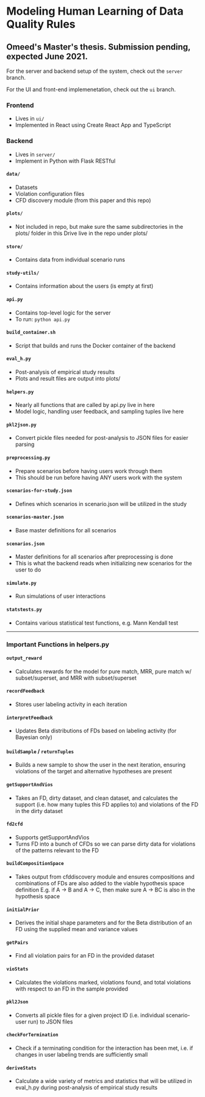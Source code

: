 # Modeling Human Learning of Data Quality Rules

## Omeed's Master's thesis. Submission pending, expected June 2021.

For the server and backend setup of the system, check out the `server` branch.

For the UI and front-end implemenetation, check out the `ui` branch.

### Frontend
- Lives in `ui/`
- Implemented in React using Create React App and TypeScript

### Backend
- Lives in `server/`
- Implement in Python with Flask RESTful

#### `data/`
- Datasets
- Violation configuration files
- CFD discovery module (from this paper and this repo)

#### `plots/`
- Not included in repo, but make sure the same subdirectories in the plots/ folder in this Drive live in the repo under plots/

#### `store/`
- Contains data from individual scenario runs

#### `study-utils/`
- Contains information about the users (is empty at first)

#### `api.py`
- Contains top-level logic for the server
- To run: `python api.py`

#### `build_container.sh`
- Script that builds and runs the Docker container of the backend

#### `eval_h.py`
- Post-analysis of empirical study results
- Plots and result files are output into plots/

#### `helpers.py`
- Nearly all functions that are called by api.py live in here
- Model logic, handling user feedback, and sampling tuples live here

#### `pkl2json.py`
- Convert pickle files needed for post-analysis to JSON files for easier parsing

#### `preprocessing.py`
- Prepare scenarios before having users work through them
- This should be run before having ANY users work with the system

#### `scenarios-for-study.json`
- Defines which scenarios in scenario.json will be utilized in the study

#### `scenarios-master.json`
- Base master definitions for all scenarios

#### `scenarios.json`
- Master definitions for all scenarios after preprocessing is done
- This is what the backend reads when initializing new scenarios for the user to do

#### `simulate.py`
- Run simulations of user interactions

#### `statstests.py`
- Contains various statistical test functions, e.g. Mann Kendall test

---
### Important Functions in helpers.py
#### `output_reward`
- Calculates rewards for the model for pure match, MRR, pure match w/ subset/superset, and MRR with subset/superset

#### `recordFeedback`
- Stores user labeling activity in each iteration

#### `interpretFeedback`
- Updates Beta distributions of FDs based on labeling activity (for Bayesian only)

#### `buildSample` / `returnTuples`
- Builds a new sample to show the user in the next iteration, ensuring violations of the target and alternative hypotheses are present

#### `getSupportAndVios`
- Takes an FD, dirty dataset, and clean dataset, and calculates the support (i.e. how many tuples this FD applies to) and violations of the FD in the dirty dataset

#### `fd2cfd`
- Supports getSupportAndVios
- Turns FD into a bunch of CFDs so we can parse dirty data for violations of the patterns relevant to the FD

#### `buildCompositionSpace`
- Takes output from cfddiscovery module and ensures compositions and combinations of FDs are also added to the viable hypothesis space definition
E.g. if A → B and A → C, then make sure A → BC is also in the hypothesis space

#### `initialPrior`
- Derives the initial shape parameters  and  for the Beta distribution of an FD using the supplied mean and variance values

#### `getPairs`
- Find all violation pairs for an FD in the provided dataset

#### `vioStats`
- Calculates the violations marked, violations found, and total violations with respect to an FD in the sample provided

#### `pkl2Json`
- Converts all pickle files for a given project ID (i.e. individual scenario-user run) to JSON files

#### `checkForTermination`
- Check if a terminating condition for the interaction has been met, i.e. if changes in user labeling trends are sufficiently small

#### `deriveStats`
- Calculate a wide variety of metrics and statistics that will be utilized in eval_h.py during post-analysis of empirical study results


